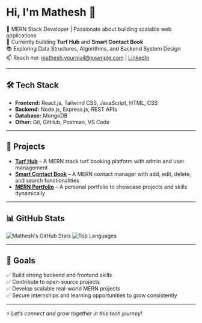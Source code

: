 # Hi, I'm Mathesh 👋

🌱 MERN Stack Developer | Passionate about building scalable web applications  
🚀 Currently building **Turf Hub** and **Smart Contact Book**  
📚 Exploring Data Structures, Algorithms, and Backend System Design  
📫 Reach me: mathesh.yourmail@example.com | [LinkedIn](#)

---

## 🛠️ Tech Stack
- **Frontend:** React.js, Tailwind CSS, JavaScript, HTML, CSS
- **Backend:** Node.js, Express.js, REST APIs
- **Database:** MongoDB
- **Other:** Git, GitHub, Postman, VS Code

---

## 🚀 Projects

- **[Turf Hub](#)** – A MERN stack turf booking platform with admin and user management
- **[Smart Contact Book](#)** – A MERN contact manager with add, edit, delete, and search functionalities
- **[MERN Portfolio](#)** – A personal portfolio to showcase projects and skills dynamically

---

## 📊 GitHub Stats

![Mathesh's GitHub Stats](https://github-readme-stats.vercel.app/api?username=Mathesh-299&show_icons=true&theme=radical)
![Top Languages](https://github-readme-stats.vercel.app/api/top-langs/?username=Mathesh-299&layout=compact&theme=radical)

---

## 🏹 Goals

✅ Build strong backend and frontend skills  
✅ Contribute to open-source projects  
✅ Develop scalable real-world MERN projects  
✅ Secure internships and learning opportunities to grow consistently

---

⚡ *Let’s connect and grow together in this tech journey!*
